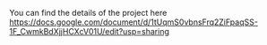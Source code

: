 You can find the details of the project here
https://docs.google.com/document/d/1tUqmS0vbnsFrq2ZiFpaqSS-1F_CwmkBdXjjHCXcV01U/edit?usp=sharing